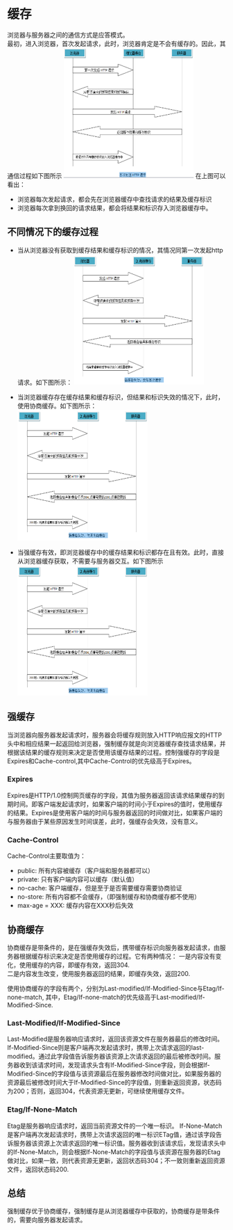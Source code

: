 # 缓存
  浏览器与服务器之间的通信方式是应答模式。    
  最初，进入浏览器，首次发起请求，此时，浏览器肯定是不会有缓存的。因此，其通信过程如下图所示
   <img src="https://raw.githubusercontent.com/xiaosunJessica/interview/master/images/storage/storage1.png" alt="图1" title="图1" width="300" height="300" />
   在上图可以看出：
   - 浏览器每次发起请求，都会先在浏览器缓存中查找请求的结果及缓存标识  
   - 浏览器每次拿到换回的请求结果，都会将结果和标识存入浏览器缓存中。

## 不同情况下的缓存过程

  - 当从浏览器没有获取到缓存结果和缓存标识的情况，其情况同第一次发起http请求。如下图所示：
     <img src="https://raw.githubusercontent.com/xiaosunJessica/interview/master/images/storage/storage2.png" alt="图2" title="图2" width="300" height="300" />  
  
  - 当浏览器缓存存在缓存结果和缓存标识，但结果和标识失效的情况下，此时，使用协商缓存。如下图所示：
     <img src="https://raw.githubusercontent.com/xiaosunJessica/interview/master/images/storage/storage3.png" alt="图3" title="图3" width="300" height="300" />  
    
  - 当强缓存有效，即浏览器缓存中的缓存结果和标识都存在且有效。此时，直接从浏览器缓存获取，不需要与服务器交互。如下图所示
     <img src="https://raw.githubusercontent.com/xiaosunJessica/interview/master/images/storage/storage3.png" alt="图3" title="图3" width="300" height="300" />  
  
  ## 强缓存
  当浏览器向服务器发起请求时，服务器会将缓存规则放入HTTP响应报文的HTTP头中和相应结果一起返回给浏览器，强制缓存就是向浏览器缓存查找请求结果，并根据该结果的缓存规则来决定是否使用该缓存结果的过程。控制强缓存的字段是Expires和Cache-control,其中Cache-Control的优先级高于Expires。

  ### Expires  

  Expires是HTTP/1.0控制网页缓存的字段，其值为服务器返回该请求结果缓存的到期时间。即客户端发起请求时，如果客户端的时间小于Expires的值时，使用缓存的结果。Expires是使用客户端的时间与服务器返回的时间做对比，如果客户端的与服务器由于某些原因发生时间误差，此时，强缓存会失效，没有意义。

  ### Cache-Control  
  Cache-Control主要取值为：  
  - public: 所有内容被缓存（客户端和服务器都可以）  
  - private: 只有客户端内容可以缓存（默认值）  
  - no-cache: 客户端缓存，但是至于是否需要缓存需要协商验证  
  - no-store: 所有内容都不会缓存，（即强制缓存和协商缓存都不使用）  
  - max-age = XXX: 缓存内容在XXX秒后失效  
  
  ## 协商缓存 
  协商缓存是带条件的，是在强缓存失效后，携带缓存标识向服务器发起请求，由服务器根据缓存标识来决定是否使用缓存的过程。它有两种情况：
  一是内容没有变化，使用缓存的内容，即缓存有效，返回304.  
  二是内容发生改变，使用服务器返回的结果，即缓存失效，返回200. 

  使用协商缓存的字段有两个，分别为Last-modified/If-Modified-Since与Etag/If-none-match, 其中，Etag/If-none-match的优先级高于Last-modified/If-Modified-Since.  

  ### Last-Modified/If-Modified-Since
  Last-Modified是服务器响应请求时，返回该资源文件在服务器最后的修改时间。  
  If-Modified-Since则是客户端再次发起请求时，携带上次请求返回的last-modified。通过此字段值告诉服务器该资源上次请求返回的最后被修改时间。服务器收到该请求时间，发现请求头含有If-Modified-Since字段，则会根据If-Modified-Since的字段值与该资源最后在服务器修改时间做对比，如果服务器的资源最后被修改时间大于If-Modified-Since的字段值，则重新返回资源，状态码为200；否则，返回304，代表资源无更新，可继续使用缓存文件。

  ### Etag/If-None-Match  
  Etag是服务器响应请求时，返回当前资源文件的一个唯一标识。
  If-None-Match是客户端再次发起请求时，携带上次请求返回的唯一标识ETag值，通过该字段告诉服务器该资源上次请求返回的唯一标识值。服务器收到该请求后，发现请求头中的If-None-Match，则会根据If-None-Match的字段值与该资源在服务器的Etag做对比，如果一致，则代表资源无更新，返回状态码304；不一致则重新返回资源文件，返回状态码200.
  
  ## 总结  
  强制缓存优于协商缓存，强制缓存是从浏览器缓存中获取的，协商缓存是带条件的，需要向服务器发起请求。